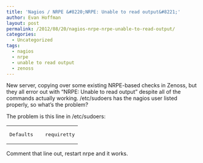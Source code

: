 ```yaml
---
title: 'Nagios / NRPE &#8220;NRPE: Unable to read output&#8221;'
author: Evan Hoffman
layout: post
permalink: /2012/08/20/nagios-nrpe-nrpe-unable-to-read-output/
categories:
  - Uncategorized
tags:
  - nagios
  - nrpe
  - unable to read output
  - zenoss
---
```

New server, copying over some existing NRPE-based checks in Zenoss, but they all error out with &#8220;NRPE: Unable to read output&#8221; despite all of the commands actually working. /etc/sudoers has the nagios user listed properly, so what&#8217;s the problem? 

The problem is this line in /etc/sudoers:

<div class="wp_syntax">
  <table>
    <tr>
      <td class="code">
        <pre class="bash" style="font-family:monospace;">Defaults    requiretty</pre>
      </td>
    </tr>
  </table>
</div>

Comment that line out, restart nrpe and it works.